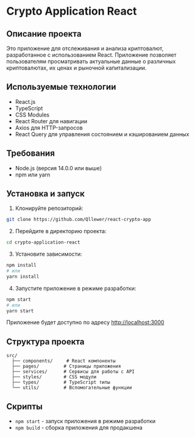 # Crypto Application React

## Описание проекта
Это приложение для отслеживания и анализа криптовалют, разработанное с использованием React. Приложение позволяет пользователям просматривать актуальные данные о различных криптовалютах, их ценах и рыночной капитализации.

## Используемые технологии
- React.js
- TypeScript
- CSS Modules
- React Router для навигации
- Axios для HTTP-запросов
- React Query для управления состоянием и кэшированием данных

## Требования
- Node.js (версия 14.0.0 или выше)
- npm или yarn

## Установка и запуск

1. Клонируйте репозиторий:
```bash
git clone https://github.com/Qllewer/react-crypto-app
```

2. Перейдите в директорию проекта:
```bash
cd crypto-application-react
```

3. Установите зависимости:
```bash
npm install
# или
yarn install
```

4. Запустите приложение в режиме разработки:
```bash
npm start
# или
yarn start
```

Приложение будет доступно по адресу [http://localhost:3000](http://localhost:3000)

## Структура проекта
```
src/
  ├── components/     # React компоненты
  ├── pages/         # Страницы приложения
  ├── services/      # Сервисы для работы с API
  ├── styles/        # CSS модули
  ├── types/         # TypeScript типы
  └── utils/         # Вспомогательные функции
```

## Скрипты
- `npm start` - запуск приложения в режиме разработки
- `npm build` - сборка приложения для продакшена